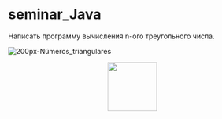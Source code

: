 # seminar_Java
Написать программу вычисления n-ого треугольного числа.

![200px-Números_triangulares](https://user-images.githubusercontent.com/99754922/191588606-163c779b-7ce4-4338-a38b-04a7e402864f.png)

<div id="header" align="center">
  <img src="https://media.giphy.com/media/M9gbBd9nbDrOTu1Mqx/giphy.gif" width="100"/>
</div>
